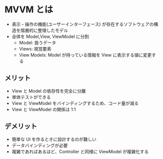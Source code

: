 # MVVM とは

- 表示・操作の機能(ユーザーインターフェース)
  が存在するソフトウェアの構造を階層的に整理したモデル
- 全体を Model,View, ViewModel に分割
  - Model: 扱うデータ
  - Views: 視覚要素
  - View Models: Model が持っている情報を View に表示する値に変更する

## メリット

- View と Model の依存性を完全に分離
- 単体テストができる
- View と ViewModel をバインディングするため、コード量が減る
- View と ViewModel の関係は 1:1

## デメリット

- 簡単な UI を作るときに設計するのが難しい
- データバインディングが必要
- 複雑であればあるほど、Controller と同様に ViewModel が複雑化する
